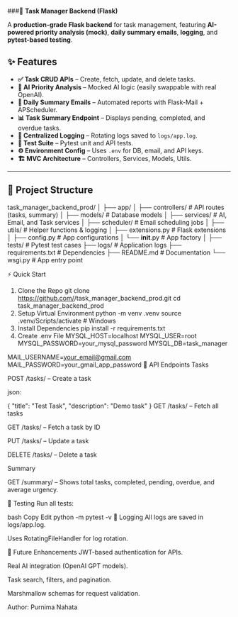 ###🚀 **Task Manager Backend (Flask)**

A **production-grade Flask backend** for task management, featuring **AI-powered priority analysis (mock)**, **daily summary emails**, **logging**, and **pytest-based testing**.

## ✨ **Features**
- **✅ Task CRUD APIs** – Create, fetch, update, and delete tasks.
- **🤖 AI Priority Analysis** – Mocked AI logic (easily swappable with real OpenAI).
- **📧 Daily Summary Emails** – Automated reports with Flask-Mail + APScheduler.
- **📊 Task Summary Endpoint** – Displays pending, completed, and overdue tasks.
- **📝 Centralized Logging** – Rotating logs saved to `logs/app.log`.
- **🧪 Test Suite** – Pytest unit and API tests.
- **⚙️ Environment Config** – Uses `.env` for DB, email, and API keys.
- **🏗 MVC Architecture** – Controllers, Services, Models, Utils.

---

## 📂 **Project Structure**

task_manager_backend_prod/
│
├── app/
│   ├── controllers/       # API routes (tasks, summary)
│   ├── models/            # Database models
│   ├── services/          # AI, Email, and Task services
│   ├── scheduler/         # Email scheduling jobs
│   ├── utils/             # Helper functions & logging
│   ├── extensions.py      # Flask extensions
│   ├── config.py          # App configurations
│   └── __init__.py        # App factory
│
├── tests/                 # Pytest test cases
├── logs/                  # Application logs
├── requirements.txt       # Dependencies
├── README.md              # Documentation
└── wsgi.py                # App entry point

⚡ Quick Start
1. Clone the Repo
git clone https://github.com/<your-username>/task_manager_backend_prod.git
cd task_manager_backend_prod
2. Setup Virtual Environment
python -m venv .venv
source .venv/Scripts/activate   # Windows
3. Install Dependencies
pip install -r requirements.txt
4. Create .env File
MYSQL_HOST=localhost
MYSQL_USER=root
MYSQL_PASSWORD=your_mysql_password
MYSQL_DB=task_manager

MAIL_USERNAME=your_email@gmail.com
MAIL_PASSWORD=your_gmail_app_password
📡 API Endpoints
Tasks

POST /tasks/ – Create a task

json:

{ "title": "Test Task", "description": "Demo task" }
GET /tasks/ – Fetch all tasks

GET /tasks/<id> – Fetch a task by ID

PUT /tasks/<id> – Update a task

DELETE /tasks/<id> – Delete a task

Summary

GET /summary/ – Shows total tasks, completed, pending, overdue, and average urgency.

🧪 Testing
Run all tests:

bash
Copy
Edit
python -m pytest -v
📝 Logging
All logs are saved in logs/app.log.

Uses RotatingFileHandler for log rotation.

🚀 Future Enhancements
JWT-based authentication for APIs.

Real AI integration (OpenAI GPT models).

Task search, filters, and pagination.

Marshmallow schemas for request validation.

Author: Purnima Nahata
